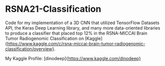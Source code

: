 # RSNA21-Classification
Code for my implementation of a 3D CNN that utilized TensorFlow Datasets API, the Keras Deep Learning library, and many more data-oriented libraries to produce a classifier that placed top 12% in the RSNA-MICCAI Brain Tumor Radiogenomic Classification on [Kaggle]{https://www.kaggle.com/c/rsna-miccai-brain-tumor-radiogenomic-classification/overview}.

My Kaggle Profile: [dinodeep]{https://www.kaggle.com/dinodeep}
